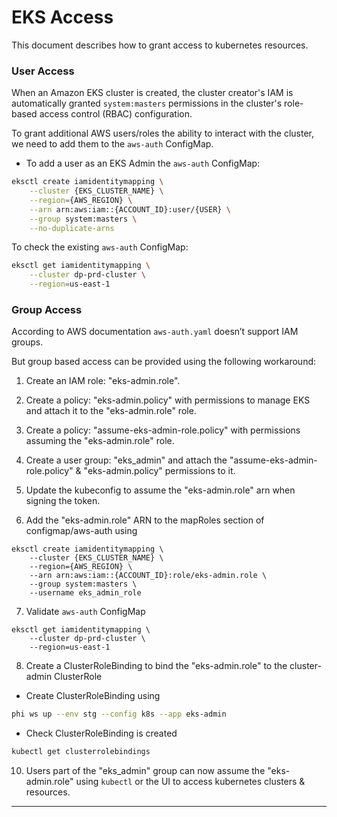 # EKS Access

This document describes how to grant access to kubernetes resources.

### User Access

When an Amazon EKS cluster is created, the cluster creator's IAM is automatically granted
`system:masters` permissions in the cluster's role-based access control (RBAC) configuration.

To grant additional AWS users/roles the ability to interact with the cluster,
we need to add them to the `aws-auth` ConfigMap.

- To add a user as an EKS Admin the `aws-auth` ConfigMap:

```sh
eksctl create iamidentitymapping \
    --cluster {EKS_CLUSTER_NAME} \
    --region={AWS_REGION} \
    --arn arn:aws:iam::{ACCOUNT_ID}:user/{USER} \
    --group system:masters \
    --no-duplicate-arns
```

To check the existing `aws-auth` ConfigMap:

```sh
eksctl get iamidentitymapping \
    --cluster dp-prd-cluster \
    --region=us-east-1
```

### Group Access

According to AWS documentation `aws-auth.yaml` doesn’t support IAM groups.

But group based access can be provided using the following workaround:

1. Create an IAM role: "eks-admin.role".

2. Create a policy: "eks-admin.policy" with permissions to manage EKS and attach it to the "eks-admin.role" role.

3. Create a policy: "assume-eks-admin-role.policy" with permissions assuming the "eks-admin.role" role.

4. Create a user group: "eks_admin" and attach the "assume-eks-admin-role.policy" & "eks-admin.policy" permissions to it.

5. Update the kubeconfig to assume the "eks-admin.role" arn when signing the token.

6. Add the "eks-admin.role" ARN to the mapRoles section of configmap/aws-auth using

```
eksctl create iamidentitymapping \
    --cluster {EKS_CLUSTER_NAME} \
    --region={AWS_REGION} \
    --arn arn:aws:iam::{ACCOUNT_ID}:role/eks-admin.role \
    --group system:masters \
    --username eks_admin_role
```

7. Validate `aws-auth` ConfigMap

```
eksctl get iamidentitymapping \
    --cluster dp-prd-cluster \
    --region=us-east-1
```

8. Create a ClusterRoleBinding to bind the "eks-admin.role" to the cluster-admin ClusterRole

- Create ClusterRoleBinding using

```sh
phi ws up --env stg --config k8s --app eks-admin
```

- Check ClusterRoleBinding is created

```sh
kubectl get clusterrolebindings
```

10. Users part of the "eks_admin" group can now assume the "eks-admin.role"
    using `kubectl` or the UI to access kubernetes clusters & resources.

---
